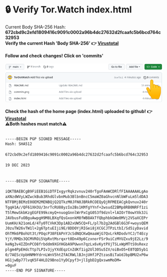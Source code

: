 # 🔒 Verify Tor.Watch index.html <br>
Current Body SHA-256 Hash: <strong>672cbd9c2efd1809416c9091c0002a96b4dc27632d2fcaafc5b6bcd764c32953</strong> <br>
<strong>Verify the current Hash 'Body SHA-256' 👉 </strong> **[Virustotal](https://www.virustotal.com/gui/url/07d46003ab6804129ea73c3106102f6ec9b5bccf86aa35223c913e11eaacad20/details)**
<br>
<br>
<strong>Follow and check changes! Click on 'commits'</strong> <br>
<br>
![Screenshot](commits.png)
<br>
<br>
<strong>Check the hash of the home page (index.html) uploaded to github! 👉 </strong> **[Virustotal](https://www.virustotal.com/gui/url/e81f186f7f9ddaded2a83fc1466977338c2ab55316e196b783195fd3e1f6ccc2/details)**
<br>
<strong>⚠️Both hashes must match⚠️</strong><br>
<br />
```bash
-----BEGIN PGP SIGNED MESSAGE-----
Hash: SHA512

672cbd9c2efd1809416c9091c0002a96b4dc27632d2fcaafc5b6bcd764c32953

19 DEC 2023


-----BEGIN PGP SIGNATURE-----

iQKTBAEBCgB9FiEEB1GiDTFIxgyrRqkzvnuv240rTgoFAmWCDRlfFIAAAAAALgAo
aXNzdWVyLWZwckBub3RhdGlvbnMub3BlbnBncC5maWZ0aGhvcnNlbWFuLm5ldDA3
NTFBMjBEMzE0OEM2MENBQjQ2QTkzM0JFN0JBRkRCOEQyQjRFMEEACgkQvnuv240r
TgqH1A//QF61XH3U/3nrTcRU88yzIo2Bs1KMfgYYnf+2wsudZ2BMp8RB0NRFf1zi
T5lMewSkbKzgEGFE99kcmyQ+nuogGnnlWrPxCgG053f9dznl+lAIOrT0owYXk3Ji
JAVbusFuOBguAwpgH9M8LBXqfQsGxonkM8fWB8AkTfQbphbkGWe0MVj2VSaXCEPr
UumKH/A21omLd/4Ty0TCVkK3Dp1AB2xUW5CQ+FL/pl7b2g2AdGBl6G3F+woysQEM
J0zuTW26vTW1l+2g6TptuEIji9E/8DDOYjRIGei8jXCGCJTPzLtbI/Sd5iyDavid
OhTMk6PBohUt3t/POqcP38FEAPnYJcSdNQCKwQmaaWjG7QvLrkRDodvYCJ/T4Ecy
YjY/RMQs3QCMVROi5VpRxtMsrqxrt0Dn49p6CzxnorFSr9uiCzMYUZxu9jE2Lz/9
keNg3v4IZDnPCO8frbddm9XGYHGbA9PUwvn7qzLx6vKytPXjTSLxWpMTtS9sRexz
plgm4PpEHdcTtp7LPIv3jyYXdEqzCnZdKf1ig2Ul30Su5IV/oiBxO5+E8TQD5yb1
0/7AEScVpbHNMHYdrnLWnV5htZfACRWLlBJnjUHfJPZtzasBiTaUdJbpBMU2xP6w
HG1jwBp77lvqK5F4HLD29Bno1YyDCpyf3+jlIgbD2gQxswmMoDM=
=0gvF
-----END PGP SIGNATURE-----

```
